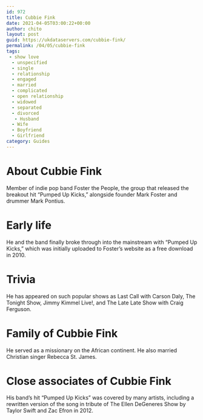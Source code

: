 ```yaml
---
id: 972
title: Cubbie Fink
date: 2021-04-05T03:00:22+00:00
author: chito
layout: post
guid: https://ukdataservers.com/cubbie-fink/
permalink: /04/05/cubbie-fink
tags:
 - show love
  - unspecified
  - single
  - relationship
  - engaged
  - married
  - complicated
  - open relationship
  - widowed
  - separated
  - divorced
   - Husband
  - Wife
  - Boyfriend
  - Girlfriend
category: Guides
---
```




  
  
#  About Cubbie Fink
                  
                  
                  
Member of indie pop band Foster the People, the group that released the breakout hit &#8220;Pumped Up Kicks,&#8221; alongside founder Mark Foster and drummer Mark Pontius.
                  
                
                
                
# Early life
                  
                  
                  
He and the band finally broke through into the mainstream with &#8220;Pumped Up Kicks,&#8221; which was initially uploaded to Foster&#8217;s website as a free download in 2010.
                  
                
                
                
# Trivia
                  
                  
                  
He has appeared on such popular shows as Last Call with Carson Daly, The Tonight Show, Jimmy Kimmel Live!, and The Late Late Show with Craig Ferguson.
                  
                
                
                
# Family of Cubbie Fink
                  
                  
                  
He served as a missionary on the African continent. He also married Christian singer Rebecca St. James.
                  
                
                
                
# Close associates of Cubbie Fink
                  
                  
                  
His band&#8217;s hit &#8220;Pumped Up Kicks&#8221; was covered by many artists, including a rewritten version of the song in tribute of The Ellen DeGeneres Show by Taylor Swift and Zac Efron in 2012.
                  
                
              
            
          
          
          
    
    
  
